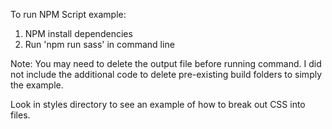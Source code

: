 To run NPM Script example:
1. NPM install dependencies
2. Run 'npm run sass' in command line

Note: You may need to delete the output file before running command. I did not include the additional code to delete pre-existing build folders to simply the example.

Look in styles directory to see an example of how to break out CSS into files. 
